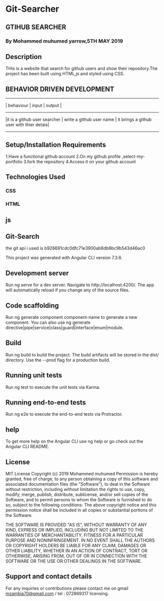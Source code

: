 # Git-Searcher

## GTIHUB SEARCHER

### By Mohammed muhumed yarrow,5TH MAY 2019

## Description
THis is a website that search for github users and show their repository.The project has been built using HTML,js and styled using CSS.

## BEHAVIOR DRIVEN DEVELOPMENT
_______________________________________________________________________________________________________
| behaviour                    |  input                     |   output                                |
_______________________________________________________________________________________________________
|it is a github user searcher  |   write a github user name | it brings a github user with thier detais|
________________________________________________________________________________________________________

## Setup/Installation Requirements
1.Have a functional github account
2.On my github profile ,select-my-portfolio
3.fork the repository
4.Access it on your github account
## Technologies Used
### CSS
### HTML
## js
## Git-Search
the git api i used is b926691cdc0dfc71e3900ab8db6bc9b543d46ac0

This project was generated with Angular CLI version 7.3.6.

## Development server
Run ng serve for a dev server. Navigate to http://localhost:4200/. The app will automatically reload if you change any of the source files.

## Code scaffolding
Run ng generate component component-name to generate a new component. You can also use ng generate directive|pipe|service|class|guard|interface|enum|module.

## Build
Run ng build to build the project. The build artifacts will be stored in the dist/ directory. Use the --prod flag for a production build.

## Running unit tests
Run ng test to execute the unit tests via Karma.

## Running end-to-end tests
Run ng e2e to execute the end-to-end tests via Protractor.

## help
To get more help on the Angular CLI use ng help or go check out the Angular CLI README.

## License
MIT License
Copyright (c) 2019 Mohammed muhumed Permission is hereby granted, free of charge, to any person obtaining a copy of this software and associated documentation files (the "Software"), to deal in the Software without restriction, including without limitation the rights to use, copy, modify, merge, publish, distribute, sublicense, and/or sell copies of the Software, and to permit persons to whom the Software is furnished to do so, subject to the following conditions:
The above copyright notice and this permission notice shall be included in all copies or substantial portions of the Software.

THE SOFTWARE IS PROVIDED "AS IS", WITHOUT WARRANTY OF ANY KIND, EXPRESS OR IMPLIED, INCLUDING BUT NOT LIMITED TO THE WARRANTIES OF MERCHANTABILITY, FITNESS FOR A PARTICULAR PURPOSE AND NONINFRINGEMENT. IN NO EVENT SHALL THE AUTHORS OR COPYRIGHT HOLDERS BE LIABLE FOR ANY CLAIM, DAMAGES OR OTHER LIABILITY, WHETHER IN AN ACTION OF CONTRACT, TORT OR OTHERWISE, ARISING FROM, OUT OF OR IN CONNECTION WITH THE SOFTWARE OR THE USE OR OTHER DEALINGS IN THE SOFTWARE.

## Support and contact details
For any inquiries or contributions please contact me on gmail mzambia70@gmail.com / tel : 072869317 licensing.

